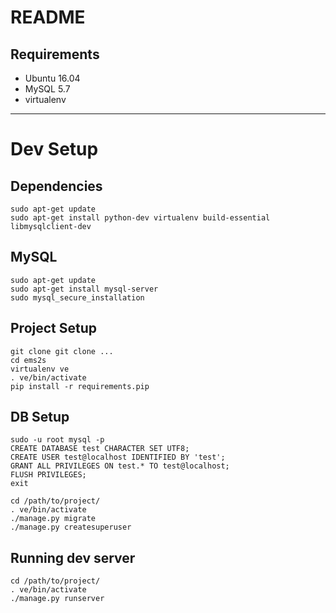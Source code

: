 # README

## Requirements

* Ubuntu 16.04
* MySQL 5.7
* virtualenv

---

# Dev Setup

## Dependencies

```
sudo apt-get update
sudo apt-get install python-dev virtualenv build-essential libmysqlclient-dev
```

## MySQL

```
sudo apt-get update
sudo apt-get install mysql-server
sudo mysql_secure_installation
```

## Project Setup

```
git clone git clone ...
cd ems2s
virtualenv ve
. ve/bin/activate
pip install -r requirements.pip
```

## DB Setup

```
sudo -u root mysql -p
CREATE DATABASE test CHARACTER SET UTF8;
CREATE USER test@localhost IDENTIFIED BY 'test';
GRANT ALL PRIVILEGES ON test.* TO test@localhost;
FLUSH PRIVILEGES;
exit

cd /path/to/project/
. ve/bin/activate
./manage.py migrate
./manage.py createsuperuser
```

## Running dev server

```
cd /path/to/project/
. ve/bin/activate
./manage.py runserver
```
